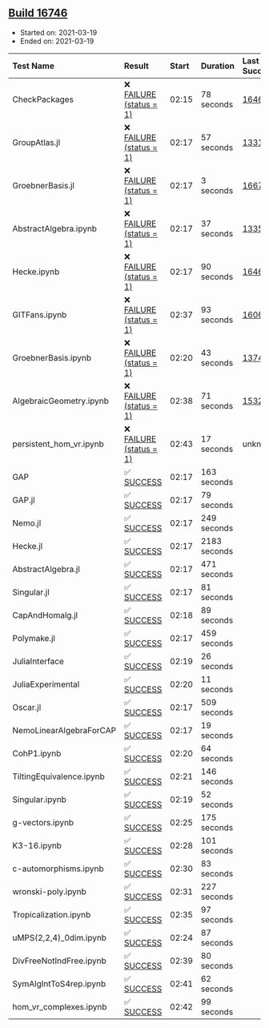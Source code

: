 ## [Build 16746](https://oscarci.mathematik.uni-kl.de/job/oscar/16746/)

* Started on: 2021-03-19
* Ended on: 2021-03-19

| Test Name    | Result | Start | Duration | Last Success | First Failure |
|:-------------|:-------|:------|:---------|:-------------|:--------------|
| CheckPackages | ❌ [FAILURE (status = 1)](https://oscarci.mathematik.uni-kl.de/job/oscar/16746/artifact/logs/build-16746/CheckPackages.log) | 02:15 | 78 seconds | [16463](https://oscarci.mathematik.uni-kl.de/job/oscar/16463/) | [16464](https://oscarci.mathematik.uni-kl.de/job/oscar/16464/) |
| GroupAtlas.jl | ❌ [FAILURE (status = 1)](https://oscarci.mathematik.uni-kl.de/job/oscar/16746/artifact/logs/build-16746/GroupAtlas.jl.log) | 02:17 | 57 seconds | [13311](https://oscarci.mathematik.uni-kl.de/job/oscar/13311/) | [13312](https://oscarci.mathematik.uni-kl.de/job/oscar/13312/) |
| GroebnerBasis.jl | ❌ [FAILURE (status = 1)](https://oscarci.mathematik.uni-kl.de/job/oscar/16746/artifact/logs/build-16746/GroebnerBasis.jl.log) | 02:17 | 3 seconds | [16676](https://oscarci.mathematik.uni-kl.de/job/oscar/16676/) | [16677](https://oscarci.mathematik.uni-kl.de/job/oscar/16677/) |
| AbstractAlgebra.ipynb | ❌ [FAILURE (status = 1)](https://oscarci.mathematik.uni-kl.de/job/oscar/16746/artifact/logs/build-16746/AbstractAlgebra.ipynb.log) | 02:17 | 37 seconds | [13355](https://oscarci.mathematik.uni-kl.de/job/oscar/13355/) | [13356](https://oscarci.mathematik.uni-kl.de/job/oscar/13356/) |
| Hecke.ipynb | ❌ [FAILURE (status = 1)](https://oscarci.mathematik.uni-kl.de/job/oscar/16746/artifact/logs/build-16746/Hecke.ipynb.log) | 02:17 | 90 seconds | [16463](https://oscarci.mathematik.uni-kl.de/job/oscar/16463/) | [16464](https://oscarci.mathematik.uni-kl.de/job/oscar/16464/) |
| GITFans.ipynb | ❌ [FAILURE (status = 1)](https://oscarci.mathematik.uni-kl.de/job/oscar/16746/artifact/logs/build-16746/GITFans.ipynb.log) | 02:37 | 93 seconds | [16068](https://oscarci.mathematik.uni-kl.de/job/oscar/16068/) | [16069](https://oscarci.mathematik.uni-kl.de/job/oscar/16069/) |
| GroebnerBasis.ipynb | ❌ [FAILURE (status = 1)](https://oscarci.mathematik.uni-kl.de/job/oscar/16746/artifact/logs/build-16746/GroebnerBasis.ipynb.log) | 02:20 | 43 seconds | [13748](https://oscarci.mathematik.uni-kl.de/job/oscar/13748/) | [13749](https://oscarci.mathematik.uni-kl.de/job/oscar/13749/) |
| AlgebraicGeometry.ipynb | ❌ [FAILURE (status = 1)](https://oscarci.mathematik.uni-kl.de/job/oscar/16746/artifact/logs/build-16746/AlgebraicGeometry.ipynb.log) | 02:38 | 71 seconds | [15322](https://oscarci.mathematik.uni-kl.de/job/oscar/15322/) | [15323](https://oscarci.mathematik.uni-kl.de/job/oscar/15323/) |
| persistent_hom_vr.ipynb | ❌ [FAILURE (status = 1)](https://oscarci.mathematik.uni-kl.de/job/oscar/16746/artifact/logs/build-16746/persistent_hom_vr.ipynb.log) | 02:43 | 17 seconds | unknown | unknown |
| GAP | ✅ [SUCCESS](https://oscarci.mathematik.uni-kl.de/job/oscar/16746/artifact/logs/build-16746/GAP.log) | 02:17 | 163 seconds |  |  |
| GAP.jl | ✅ [SUCCESS](https://oscarci.mathematik.uni-kl.de/job/oscar/16746/artifact/logs/build-16746/GAP.jl.log) | 02:17 | 79 seconds |  |  |
| Nemo.jl | ✅ [SUCCESS](https://oscarci.mathematik.uni-kl.de/job/oscar/16746/artifact/logs/build-16746/Nemo.jl.log) | 02:17 | 249 seconds |  |  |
| Hecke.jl | ✅ [SUCCESS](https://oscarci.mathematik.uni-kl.de/job/oscar/16746/artifact/logs/build-16746/Hecke.jl.log) | 02:17 | 2183 seconds |  |  |
| AbstractAlgebra.jl | ✅ [SUCCESS](https://oscarci.mathematik.uni-kl.de/job/oscar/16746/artifact/logs/build-16746/AbstractAlgebra.jl.log) | 02:17 | 471 seconds |  |  |
| Singular.jl | ✅ [SUCCESS](https://oscarci.mathematik.uni-kl.de/job/oscar/16746/artifact/logs/build-16746/Singular.jl.log) | 02:17 | 81 seconds |  |  |
| CapAndHomalg.jl | ✅ [SUCCESS](https://oscarci.mathematik.uni-kl.de/job/oscar/16746/artifact/logs/build-16746/CapAndHomalg.jl.log) | 02:18 | 89 seconds |  |  |
| Polymake.jl | ✅ [SUCCESS](https://oscarci.mathematik.uni-kl.de/job/oscar/16746/artifact/logs/build-16746/Polymake.jl.log) | 02:17 | 459 seconds |  |  |
| JuliaInterface | ✅ [SUCCESS](https://oscarci.mathematik.uni-kl.de/job/oscar/16746/artifact/logs/build-16746/JuliaInterface.log) | 02:19 | 26 seconds |  |  |
| JuliaExperimental | ✅ [SUCCESS](https://oscarci.mathematik.uni-kl.de/job/oscar/16746/artifact/logs/build-16746/JuliaExperimental.log) | 02:20 | 11 seconds |  |  |
| Oscar.jl | ✅ [SUCCESS](https://oscarci.mathematik.uni-kl.de/job/oscar/16746/artifact/logs/build-16746/Oscar.jl.log) | 02:17 | 509 seconds |  |  |
| NemoLinearAlgebraForCAP | ✅ [SUCCESS](https://oscarci.mathematik.uni-kl.de/job/oscar/16746/artifact/logs/build-16746/NemoLinearAlgebraForCAP.log) | 02:17 | 19 seconds |  |  |
| CohP1.ipynb | ✅ [SUCCESS](https://oscarci.mathematik.uni-kl.de/job/oscar/16746/artifact/logs/build-16746/CohP1.ipynb.log) | 02:20 | 64 seconds |  |  |
| TiltingEquivalence.ipynb | ✅ [SUCCESS](https://oscarci.mathematik.uni-kl.de/job/oscar/16746/artifact/logs/build-16746/TiltingEquivalence.ipynb.log) | 02:21 | 146 seconds |  |  |
| Singular.ipynb | ✅ [SUCCESS](https://oscarci.mathematik.uni-kl.de/job/oscar/16746/artifact/logs/build-16746/Singular.ipynb.log) | 02:19 | 52 seconds |  |  |
| g-vectors.ipynb | ✅ [SUCCESS](https://oscarci.mathematik.uni-kl.de/job/oscar/16746/artifact/logs/build-16746/g-vectors.ipynb.log) | 02:25 | 175 seconds |  |  |
| K3-16.ipynb | ✅ [SUCCESS](https://oscarci.mathematik.uni-kl.de/job/oscar/16746/artifact/logs/build-16746/K3-16.ipynb.log) | 02:28 | 101 seconds |  |  |
| c-automorphisms.ipynb | ✅ [SUCCESS](https://oscarci.mathematik.uni-kl.de/job/oscar/16746/artifact/logs/build-16746/c-automorphisms.ipynb.log) | 02:30 | 83 seconds |  |  |
| wronski-poly.ipynb | ✅ [SUCCESS](https://oscarci.mathematik.uni-kl.de/job/oscar/16746/artifact/logs/build-16746/wronski-poly.ipynb.log) | 02:31 | 227 seconds |  |  |
| Tropicalization.ipynb | ✅ [SUCCESS](https://oscarci.mathematik.uni-kl.de/job/oscar/16746/artifact/logs/build-16746/Tropicalization.ipynb.log) | 02:35 | 97 seconds |  |  |
| uMPS(2,2,4)_0dim.ipynb | ✅ [SUCCESS](https://oscarci.mathematik.uni-kl.de/job/oscar/16746/artifact/logs/build-16746/uMPS-2-2-4-_0dim.ipynb.log) | 02:24 | 87 seconds |  |  |
| DivFreeNotIndFree.ipynb | ✅ [SUCCESS](https://oscarci.mathematik.uni-kl.de/job/oscar/16746/artifact/logs/build-16746/DivFreeNotIndFree.ipynb.log) | 02:39 | 80 seconds |  |  |
| SymAlgIntToS4rep.ipynb | ✅ [SUCCESS](https://oscarci.mathematik.uni-kl.de/job/oscar/16746/artifact/logs/build-16746/SymAlgIntToS4rep.ipynb.log) | 02:41 | 62 seconds |  |  |
| hom_vr_complexes.ipynb | ✅ [SUCCESS](https://oscarci.mathematik.uni-kl.de/job/oscar/16746/artifact/logs/build-16746/hom_vr_complexes.ipynb.log) | 02:42 | 99 seconds |  |  |
